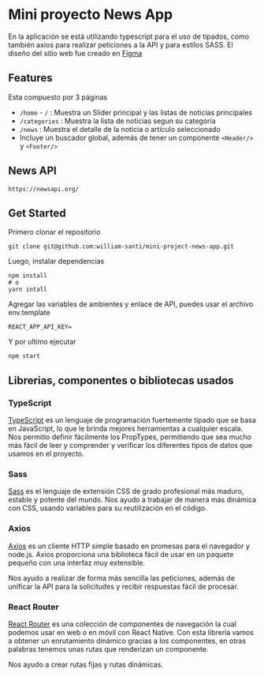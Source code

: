 # Mini proyecto News App

En la aplicación se está utilizando typescript para el uso de tipados, como también axios para realizar peticiones a la API y para estilos SASS.
El diseño del sitio web fue creado en [Figma](https://www.figma.com/file/wvbC5HuqpsB8QVb2DAFRCu/RPA-MINIPROYECTO-team-library?node-id=447%3A2&t=VRmMZo3NMBB7dijj-0)

## Features
Esta compuesto por 3 páginas
- `/home` - `/` :  Muestra un Slider principal y las listas de noticias principales
- `/categories` :  Muestra la lista de noticias segun su categoría
- `/news`       :  Muestra el detalle de la noticia o artículo seleccionado
- Incluye un buscador global, además de tener un componente `<Header/>` y `<Footer/>`

## News API
```
https://newsapi.org/
```
## Get Started
Primero clonar el repositorio
```
git clone git@github.com:william-santi/mini-project-news-app.git
```

Luego, instalar dependencias
```
npm install
# o
yarn intall
```
Agregar las variables de ambientes y enlace de API, puedes usar el archivo env.template
```
REACT_APP_API_KEY=
```
Y por ultimo ejecutar 
```
npm start
```

## Librerias, componentes o bibliotecas usados

### TypeScript
[TypeScript](https://www.typescriptlang.org/) es un lenguaje de programación fuertemente tipado que se basa en JavaScript, lo que le brinda mejores herramientas a cualquier escala.
Nos permitio definir fácilmente los PropTypes, permitiendo que sea mucho más fácil de leer y comprender y verificar los diferentes tipos de datos que usamos en el proyecto.

### Sass
[Sass](https://sass-lang.com/) es el lenguaje de extensión CSS de grado profesional más maduro, estable y potente del mundo.
Nos ayudo a trabajar de manera más dinámica con CSS, usando variables para su reutilización en el código.

### Axios
[Axios](https://axios-http.com/) es un cliente HTTP simple basado en promesas para el navegador y node.js. Axios proporciona una biblioteca fácil de usar en un paquete pequeño con una interfaz muy extensible.

Nos ayudo a realizar de forma más sencilla las peticiones, además de unificar la API para la solicitudes y recibir respuestas fácil de procesar.

### React Router
[React Router](https://reactrouter.com/en/dev/start/overview) es una colección de componentes de navegación la cual podemos usar en web o en móvil con React Native. Con esta librería vamos a obtener un enrutamiento dinámico gracias a los componentes, en otras palabras tenemos unas rutas que renderizan un componente.

Nos ayudo a crear rutas fijas y rutas dinámicas.


